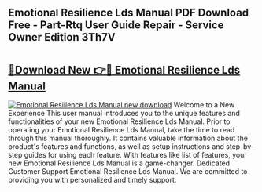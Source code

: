 ## Emotional Resilience Lds Manual PDF Download Free - Part-Rtq User Guide Repair - Service Owner Edition 3Th7V

# <h2><a href="http://bc43923.oget.top/?id=Emotional+Resilience+Lds+Manual">🔗Download New 👉🔴 Emotional Resilience Lds Manual</a></h2>

[![Emotional Resilience Lds Manual new download](https://i.imgur.com/5g1atiW.png)](http://bc43923.oget.top/?id=Emotional+Resilience+Lds+Manual)
Welcome to a New Experience This user manual introduces you to the unique features and functionalities of your new Emotional Resilience Lds Manual. Prior to operating your Emotional Resilience Lds Manual, take the time to read through this manual thoroughly. It contains valuable information about the product's features and functions, as well as setup instructions and step-by-step guides for using each feature. With features like list of features, your new Emotional Resilience Lds Manual is a game-changer. Dedicated Customer Support Emotional Resilience Lds Manual. We are committed to providing you with personalized and timely support.
